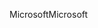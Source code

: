 <span data-ttu-id="40575-101">Microsoft</span><span class="sxs-lookup"><span data-stu-id="40575-101">Microsoft</span></span>